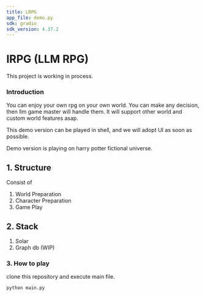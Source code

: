 ```yaml
---
title: LRPG
app_file: demo.py
sdk: gradio
sdk_version: 4.37.2
---
```

# lRPG (LLM RPG)

This project is working in process.

### Introduction

You can enjoy your own rpg on your own world. You can make any decision, then llm game master will handle them. It will support other world and custom world features asap.

This demo version can be played in shell, and we will adopt UI as soon as possible.

Demo version is playing on harry potter fictional universe.


## 1. Structure  

Consist of
1. World Preparation
2. Character Preparation
3. Game Play

## 2. Stack

1. Solar
2. Graph db (WIP)

### 3. How to play

clone this repository and execute main file.

```
python main.py
```